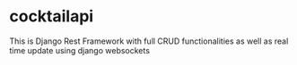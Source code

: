 # cocktailapi
This is Django Rest Framework with full CRUD functionalities as well as real time update using django websockets 
